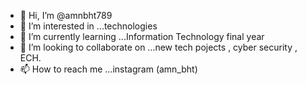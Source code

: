 - 👋 Hi, I’m @amnbht789
- 👀 I’m interested in ...technologies
- 🌱 I’m currently learning ...Information Technology final year
- 💞️ I’m looking to collaborate on ...new tech pojects , cyber security , ECH.
- 📫 How to reach me ...instagram (amn_bht)
<!---
amnbht789/amnbht789 is a ✨ special ✨ repository because its `README.md` (this file) appears on your GitHub profile.
You can click the Preview link to take a look at your changes.
--->
